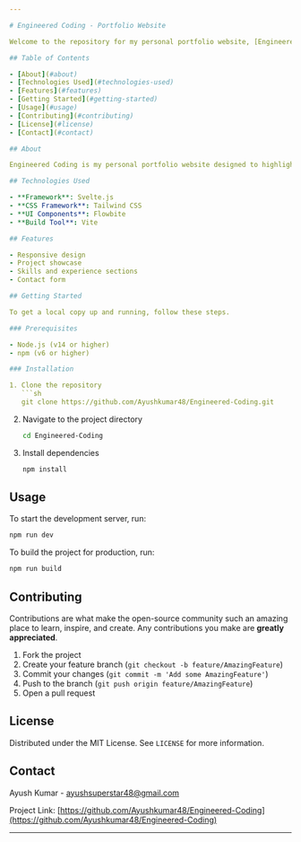 ```yaml
---

# Engineered Coding - Portfolio Website

Welcome to the repository for my personal portfolio website, [Engineered Coding](https://engineeredcoding.com). This site showcases my projects, skills, and experiences as a software developer. Feel free to explore, fork, and contribute!

## Table of Contents

- [About](#about)
- [Technologies Used](#technologies-used)
- [Features](#features)
- [Getting Started](#getting-started)
- [Usage](#usage)
- [Contributing](#contributing)
- [License](#license)
- [Contact](#contact)

## About

Engineered Coding is my personal portfolio website designed to highlight my work and achievements in the field of software development.

## Technologies Used

- **Framework**: Svelte.js
- **CSS Framework**: Tailwind CSS
- **UI Components**: Flowbite
- **Build Tool**: Vite

## Features

- Responsive design
- Project showcase
- Skills and experience sections
- Contact form

## Getting Started

To get a local copy up and running, follow these steps.

### Prerequisites

- Node.js (v14 or higher)
- npm (v6 or higher)

### Installation

1. Clone the repository
   ```sh
   git clone https://github.com/Ayushkumar48/Engineered-Coding.git
   ```
2. Navigate to the project directory
   ```sh
   cd Engineered-Coding
   ```
3. Install dependencies
   ```sh
   npm install
   ```

## Usage

To start the development server, run:

```sh
npm run dev
```

To build the project for production, run:

```sh
npm run build
```

## Contributing

Contributions are what make the open-source community such an amazing place to learn, inspire, and create. Any contributions you make are **greatly appreciated**.

1. Fork the project
2. Create your feature branch (`git checkout -b feature/AmazingFeature`)
3. Commit your changes (`git commit -m 'Add some AmazingFeature'`)
4. Push to the branch (`git push origin feature/AmazingFeature`)
5. Open a pull request

## License

Distributed under the MIT License. See `LICENSE` for more information.

## Contact

Ayush Kumar - [ayushsuperstar48@gmail.com](mailto:ayushsuperstar48@gmail.com)

Project Link: [https://github.com/Ayushkumar48/Engineered-Coding](https://github.com/Ayushkumar48/Engineered-Coding)

---
```

